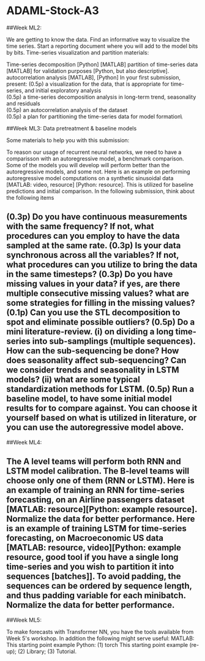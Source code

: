 # ADAML-Stock-A3

##Week ML2:

We are getting to know the data. Find an informative way to visualize the time series. Start a reporting document where you will add to the model bits by bits. Time-series visualization and partition materials:  

Time-series decomposition [Python] [MATLAB] 
partition of time-series data [MATLAB] for validation purposes [Python, but also descriptive].
autocorrelation analysis [MATLAB], [Python] In your first submission, present:
(0.5p) a visualization for the data, that is appropriate for time-series, and initial exploratory analysis\
(0.5p) a time-series decomposition analysis in long-term trend, seasonality and residuals\
(0.5p) an autocorrelation analysis of the dataset\
(0.5p) a plan for partitioning the time-series data for model formation\

##Week ML3:  Data pretreatment & baseline models

Some materials to help you with this submission:

To reason our usage of recurrent neural networks, we need to have a comparisson with an autoregressive model, a benchmark comparison. Some of the models you will develop will perform better than the autoregressive models, and some not. Here is an example on performing autoregressive model computations on a synthetic sinusoidal data [MATLAB: video, resource] [Python: resource]. This is utilized for baseline predictions and initial comparison. 
In the following submission, think about the following items

(0.3p) Do you have continuous measurements with the same frequency? If not, what procedures can you employ to have the data sampled at the same rate.
(0.3p) Is your data synchronous across all the variables? If not, what procedures can you utilize to bring the data in the same timesteps? 
(0.3p) Do you have missing values in your data? if yes, are there multiple consecutive missing values? what are some strategies for filling in the missing values?
(0.1p) Can you use the STL decomposition to spot and eliminate possible outliers?
(0.5p) Do a mini literature-review. (i) on dividing a long time-series into sub-samplings (multiple sequences). How can the sub-sequencing be done? How does seasonality affect sub-sequencing? Can we consider trends and seasonality in LSTM models? (ii) what are some typical standardization methods for LSTM.
(0.5p) Run a baseline model, to have some initial model results for to compare against. You can choose it yourself based on what is utilized in literature, or you can use the autoregressive model above.
----------------------------------

##Week ML4:

The A level teams will perform both RNN and LSTM model calibration. The B-level teams will choose only one of them (RNN or LSTM).
Here is an example of training an RNN for time-series forecasting, on an Airline passengers dataset [MATLAB: resource][Python: example resource]. Normalize the data for better performance.
Here is an example of training LSTM for time-series forecasting, on Macroeconomic US data [MATLAB: resource, video][Python: example resource, good tool if you have a single long time-series and you wish to partition it into sequences [batches]]. To avoid padding, the sequences can be ordered by sequence length, and thus padding variable for each minibatch. Normalize the data for better performance.
----------------------------------

##Week ML5:

To make forecasts with Transformer NN, you have the tools available from Week 5's workshop. In addition the following might serve useful:
MATLAB: This starting point example
Python: (1) torch This starting point example (re-up); (2) Library; (3) Tutorial.

